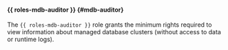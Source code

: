 #### {{ roles-mdb-auditor }} {#mdb-auditor}

The `{{ roles-mdb-auditor }}` role grants the minimum rights required to view information about managed database clusters (without access to data or runtime logs).